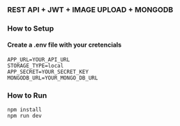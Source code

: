 ### REST API + JWT + IMAGE UPLOAD + MONGODB

### How to Setup

#### Create a .env file with your cretencials
```
APP_URL=YOUR_API_URL
STORAGE_TYPE=local
APP_SECRET=YOUR_SECRET_KEY
MONGODB_URL=YOUR_MONGO_DB_URL
````

### How to Run

````
npm install
npm run dev
````

